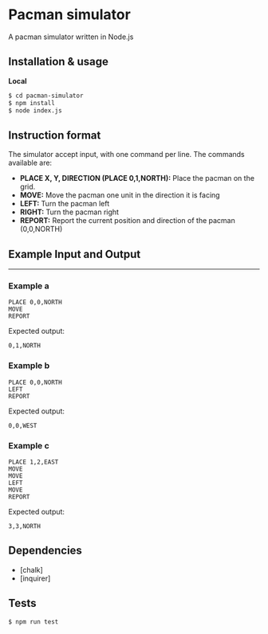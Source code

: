 # Pacman simulator

A pacman simulator written in Node.js 

## Installation & usage

**Local**

```sh
$ cd pacman-simulator
$ npm install
$ node index.js
```

## Instruction format

The simulator accept input, with one command per line. The commands available are:

- **PLACE X, Y, DIRECTION (PLACE 0,1,NORTH):** Place the pacman on the grid.
- **MOVE:** Move the pacman one unit in the direction it is facing
- **LEFT:** Turn the pacman left
- **RIGHT:** Turn the pacman right
- **REPORT:** Report the current position and direction of the pacman (0,0,NORTH)

## Example Input and Output
------------------------

### Example a

    PLACE 0,0,NORTH
    MOVE
    REPORT

Expected output:

    0,1,NORTH

### Example b

    PLACE 0,0,NORTH
    LEFT
    REPORT

Expected output:

    0,0,WEST

### Example c

    PLACE 1,2,EAST
    MOVE
    MOVE
    LEFT
    MOVE
    REPORT

Expected output:

    3,3,NORTH

## Dependencies

- [chalk]
- [inquirer]

## Tests

```sh
$ npm run test
```